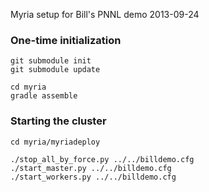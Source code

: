 Myria setup for Bill's PNNL demo 2013-09-24

### One-time initialization

```
git submodule init
git submodule update

cd myria
gradle assemble
```

### Starting the cluster

```
cd myria/myriadeploy

./stop_all_by_force.py ../../billdemo.cfg
./start_master.py ../../billdemo.cfg
./start_workers.py ../../billdemo.cfg
```
